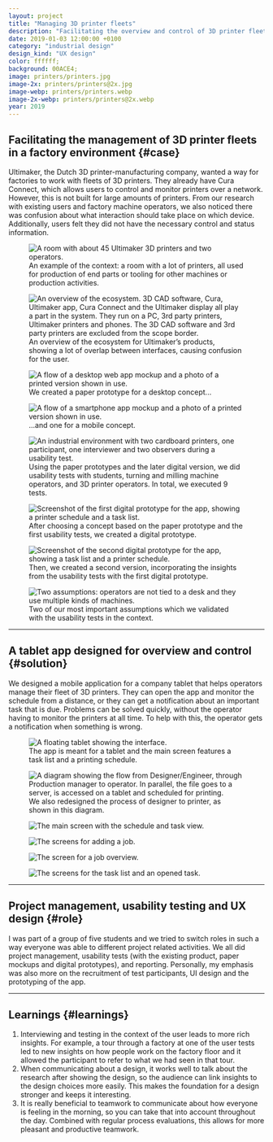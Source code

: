 ```yaml
---
layout: project
title: "Managing 3D printer fleets"
description: "Facilitating the overview and control of 3D printer fleets in a factory with a tablet app"
date: 2019-01-03 12:00:00 +0100
category: "industrial design"
design_kind: "UX design"
color: ffffff;
background: 00ACE4;
image: printers/printers.jpg
image-2x: printers/printers@2x.jpg
image-webp: printers/printers.webp
image-2x-webp: printers/printers@2x.webp
year: 2019
---
```




## Facilitating the management of 3D printer fleets in a factory environment {#case}

Ultimaker, the Dutch 3D printer-manufacturing company, wanted a way for factories to work with fleets of 3D printers. They already have Cura Connect, which allows users to control and monitor printers over a network. However, this is not built for large amounts of printers. From our research with existing users and factory machine operators, we also noticed there was confusion about what interaction should take place on which device. Additionally, users felt they did not have the necessary control and status information.


<div class="project__picture-group">

  <figure class="project__picture">
    <picture>
      <source data-srcset="/static/img/printers/florenradica_workfloor.webp"
        type="image/webp" class="lazy">
      <img loading="lazy" class="project__image lazy" alt="A room with about 45 Ultimaker 3D printers and two operators."
        data-srcset="/static/img/printers/florenradica_workfloor.jpg"
        src="/static/img/placeholder.jpg"
        data-src="/static/img/printers/florenradica_workfloor.jpg">
    </picture>
    <figcaption class="project__caption">
      An example of the context: a room with a lot of printers, all used for production of end parts or tooling for other machines or production activities.
    </figcaption>
  </figure>

  <figure class="project__picture">
    <picture>
      <source data-srcset="/static/img/printers/problem_overview.webp 1x,
        /static/img/printers/problem_overview@2x.webp 2x"
        type="image/webp" class="lazy">
      <img loading="lazy" class="project__image lazy" alt="An overview of the ecosystem. 3D CAD software, Cura, Ultimaker app, Cura Connect and the Ultimaker display all play a part in the system. They run on a PC, 3rd party printers, Ultimaker printers and phones. The 3D CAD software and 3rd party printers are excluded from the scope border."
        data-srcset="/static/img/printers/problem_overview.png 1x,
          /static/img/printers/problem_overview@2x.png 2x"
        src="/static/img/placeholder.jpg"
        data-src="/static/img/printers/problem_overview.png">
    </picture>
    <figcaption class="project__caption">
      An overview of the ecosystem for Ultimaker’s products, showing a lot of overlap between interfaces, causing confusion for the user.
    </figcaption>
  </figure>

  <figure class="project__picture">
    <picture>
      <source data-srcset="/static/img/printers/paperprototypedesktop.webp 1x,
        /static/img/printers/paperprototypedesktop@2x.webp 2x"
        type="image/webp" class="lazy">
      <img loading="lazy" class="project__image lazy" alt="A flow of a desktop web app mockup and a photo of a printed version shown in use."
        data-srcset="/static/img/printers/paperprototypedesktop.png 1x,
          /static/img/printers/paperprototypedesktop@2x.png 2x"
        src="/static/img/placeholder.jpg"
        data-src="/static/img/printers/paperprototypedesktop.png">
    </picture>
    <figcaption class="project__caption">
      We created a paper prototype for a desktop concept...
    </figcaption>
  </figure>

  <figure class="project__picture">
    <picture>
      <source data-srcset="/static/img/printers/paperprototypesmartphone.webp 1x,
        /static/img/printers/paperprototypesmartphone@2x.webp 2x"
        type="image/webp" class="lazy">
      <img loading="lazy" class="project__image lazy" alt="A flow of a smartphone app mockup and a photo of a printed version shown in use."
        data-srcset="/static/img/printers/paperprototypesmartphone.png 1x,
          /static/img/printers/paperprototypesmartphone@2x.png 2x"
        src="/static/img/placeholder.jpg"
        data-src="/static/img/printers/paperprototypesmartphone.png">
    </picture>
    <figcaption class="project__caption">
      ...and one for a mobile concept.
    </figcaption>
  </figure>

  <figure class="project__picture">
    <picture>
      <source data-srcset="/static/img/printers/usertest.webp 1x,
        /static/img/printers/usertest@2x.webp 2x"
        type="image/webp" class="lazy">
      <img loading="lazy" class="project__image lazy" alt="An industrial environment with two cardboard printers, one participant, one interviewer and two observers during a usability test."
        data-srcset="/static/img/printers/usertest.jpg 1x,
          /static/img/printers/usertest@2x.jpg 2x"
        src="/static/img/placeholder.jpg"
        data-src="/static/img/printers/usertest.jpg">
    </picture>
    <figcaption class="project__caption">
      Using the paper prototypes and the later digital version, we did usability tests with students, turning and milling machine operators, and 3D printer operators. In total, we executed 9 tests.
    </figcaption>
  </figure>

  <figure class="project__picture">
    <picture>
      <source data-srcset="/static/img/printers/prototypev1.webp"
        type="image/webp" class="lazy">
      <img loading="lazy" class="project__image lazy" alt="Screenshot of the first digital prototype for the app, showing a printer schedule and a task list."
        data-srcset="/static/img/printers/prototypev1.png"
        src="/static/img/placeholder.jpg"
        data-src="/static/img/printers/prototypev1.png">
    </picture>
    <figcaption class="project__caption">
      After choosing a concept based on the paper prototype and the first usability tests, we created a digital prototype.
    </figcaption>
  </figure>

  <figure class="project__picture">
    <picture>
      <source data-srcset="/static/img/printers/prototypev2.webp"
        type="image/webp" class="lazy">
      <img loading="lazy" class="project__image lazy" alt="Screenshot of the second digital prototype for the app, showing a task list and a printer schedule."
        data-srcset="/static/img/printers/prototypev2.png"
        src="/static/img/placeholder.jpg"
        data-src="/static/img/printers/prototypev2.png">
    </picture>
    <figcaption class="project__caption">
      Then, we created a second version, incorporating the insights from the usability tests with the first digital prototype.
    </figcaption>
  </figure>

  <figure class="project__picture">
    <picture>
      <source data-srcset="/static/img/printers/assumptions.webp 1x,
        /static/img/printers/assumptions@2x.webp 2x"
        type="image/webp" class="lazy">
      <img loading="lazy" class="project__image lazy" alt="Two assumptions: operators are not tied to a desk and they use multiple kinds of machines."
        data-srcset="/static/img/printers/assumptions.png 1x,
          /static/img/printers/assumptions@2x.png 2x"
        src="/static/img/placeholder.jpg"
        data-src="/static/img/printers/assumptions.png">
    </picture>
    <figcaption class="project__caption">
      Two of our most important assumptions which we validated with the usability tests in the context.
    </figcaption>
  </figure>

</div>

---

## A tablet app designed for overview and control {#solution}

We designed a mobile application for a company tablet that helps operators manage their fleet of 3D printers. They can open the app and monitor the schedule from a distance, or they can get a notification about an important task that is due. Problems can be solved quickly, without the operator having to monitor the printers at all time. To help with this, the operator gets a notification when something is wrong.

<div class="project__picture-group">

  <figure class="project__picture">
    <picture>
      <source data-srcset="/static/img/printers/tablet.webp 1x,
        /static/img/printers/tablet@2x.webp 2x"
        type="image/webp" class="lazy">
      <img loading="lazy" class="project__image lazy" alt="A floating tablet showing the interface."
        data-srcset="/static/img/printers/tablet.png 1x,
          /static/img/printers/tablet@2x.png 2x"
        src="/static/img/placeholder.jpg"
        data-src="/static/img/printers/tablet.png">
    </picture>
    <figcaption class="project__caption">
      The app is meant for a tablet and the main screen features a task list and a printing schedule.
    </figcaption>
  </figure>

  <figure class="project__picture">
    <picture>
      <source data-srcset="/static/img/printers/getting_file.webp 1x,
        /static/img/printers/getting_file@2x.webp 2x"
        type="image/webp" class="lazy">
      <img loading="lazy" class="project__image lazy" alt="A diagram showing the flow from Designer/Engineer, through Production manager to operator. In parallel, the file goes to a server, is accessed on a tablet and scheduled for printing."
        data-srcset="/static/img/printers/getting_file.png 1x,
          /static/img/printers/getting_file@2x.png 2x"
        src="/static/img/placeholder.jpg"
        data-src="/static/img/printers/getting_file.png">
    </picture>
    <figcaption class="project__caption">
      We also redesigned the process of designer to printer, as shown in this diagram.
    </figcaption>
  </figure>

  <figure class="project__picture">
    <picture>
      <img loading="lazy" class="project__image lazy" alt="The main screen with the schedule and task view."
        data-srcset="/static/img/printers/design-1.png 1x,
          /static/img/printers/design-1@2x.png 2x"
        src="/static/img/placeholder.jpg"
        data-src="/static/img/printers/design-1.png">
    </picture>
    <figcaption class="project__caption"></figcaption>
  </figure>

  <figure class="project__picture">
    <picture>
      <img loading="lazy" class="project__image lazy" alt="The screens for adding a job."
        data-srcset="/static/img/printers/design-2.png 1x,
          /static/img/printers/design-2@2x.png 2x"
        src="/static/img/placeholder.jpg"
        data-src="/static/img/printers/design-2.png">
    </picture>
    <figcaption class="project__caption"></figcaption>
  </figure>

  <figure class="project__picture">
    <picture>
      <img loading="lazy" class="project__image lazy" alt="The screen for a job overview."
        data-srcset="/static/img/printers/design-3.png 1x,
          /static/img/printers/design-3@2x.png 2x"
        src="/static/img/placeholder.jpg"
        data-src="/static/img/printers/design-3.png">
    </picture>
    <figcaption class="project__caption"></figcaption>
  </figure>

  <figure class="project__picture">
    <picture>
      <img loading="lazy" class="project__image lazy" alt="The screens for the task list and an opened task."
        data-srcset="/static/img/printers/design-4.png 1x,
          /static/img/printers/design-4@2x.png 2x"
        src="/static/img/placeholder.jpg"
        data-src="/static/img/printers/design-4.png">
    </picture>
    <figcaption class="project__caption"></figcaption>
  </figure>

</div>


---

## Project management, usability testing and UX design {#role}

I was part of a group of five students and we tried to switch roles in such a way everyone was able to different project related activities. We all did project management, usability tests (with the existing product, paper mockups and digital prototypes), and reporting. Personally, my emphasis was also more on the recruitment of test participants, UI design and the prototyping of the app.

---

## Learnings {#learnings}

1. Interviewing and testing in the context of the user leads to more rich insights. For example, a tour through a factory at one of the user tests led to new insights on how people work on the factory floor and it allowed the participant to refer to what we had seen in that tour.
2. When communicating about a design, it works well to talk about the research after showing the design, so the audience can link insights to the design choices more easily. This makes the foundation for a design stronger and keeps it interesting.
3. It is really beneficial to teamwork to communicate about how everyone is feeling in the morning, so you can take that into account throughout the day. Combined with regular process evaluations, this allows for more pleasant and productive teamwork.
